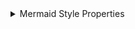 <details>
<summary>Mermaid Style Properties</summary>

- **theme=**default | dark | forest | neutral
- **bg=**transparent | color

</details>

